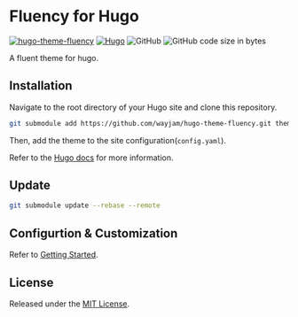 # Fluency for Hugo

[![hugo-theme-fluency](https://img.shields.io/badge/Hugo%20Theme-%40Fluency-blue)](https://themes.gohugo.io/hugo-theme-fluency/)
[![Hugo](https://img.shields.io/badge/Hugo-%5E0.76-orange)](https://gohugo.io/)
![GitHub](https://img.shields.io/github/license/wayjam/hugo-theme-fluency)
![GitHub code size in bytes](https://img.shields.io/github/languages/code-size/wayjam/hugo-theme-fluency)

A fluent theme for hugo.

## Installation

Navigate to the root directory of your Hugo site and clone this repository.

```sh
git submodule add https://github.com/wayjam/hugo-theme-fluency.git themes/fluency
```

Then, add the theme to the site configuration(`config.yaml`).


Refer to the [Hugo docs](https://gohugo.io/getting-started/quick-start/) for more information.

## Update

```sh
git submodule update --rebase --remote
```

## Configurtion & Customization

Refer to [Getting Started](https://github.com/wayjam/hugo-theme-fluency/wiki/Getting-Started).

## License

Released under the [MIT License](https://github.com/wayjam/hugo-theme-fluency/blob/master/LICENSE).
